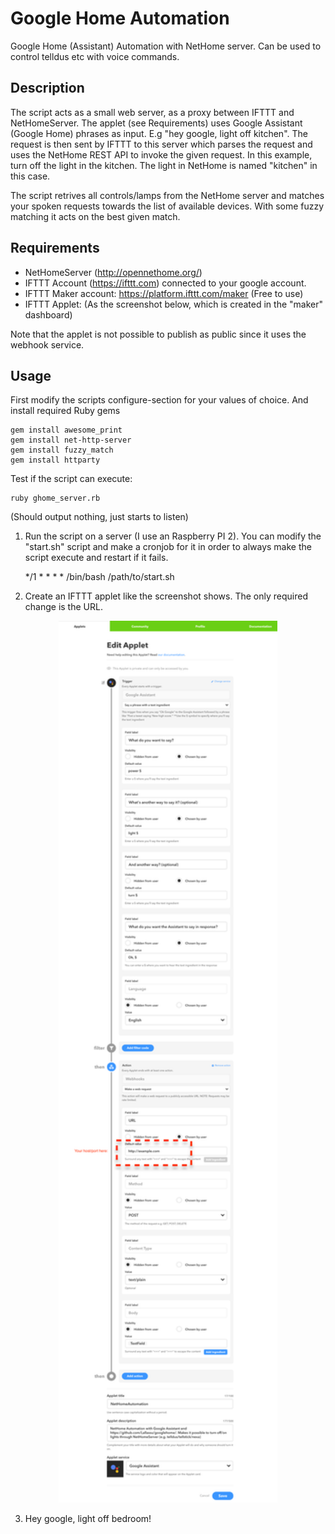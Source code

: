 # Google Home Automation
Google Home (Assistant) Automation with NetHome server. Can be used to control telldus etc with voice commands.

## Description
The script acts as a small web server, as a proxy between IFTTT and NetHomeServer. The applet (see Requirements) uses Google Assistant (Google Home) phrases as input. E.g "hey google, light off kitchen". The request is then sent by IFTTT to this server which parses the request and uses the NetHome REST API to invoke the given request. In this example, turn off the light in the kitchen. The light in NetHome is named "kitchen" in this case.

The script retrives all controls/lamps from the NetHome server and matches your spoken requests towards the list of available devices. With some fuzzy matching it acts on the best given match.

## Requirements
- NetHomeServer (http://opennethome.org/)
- IFTTT Account (https://ifttt.com) connected to your google account.
- IFTTT Maker account: https://platform.ifttt.com/maker (Free to use)
- IFTTT Applet: (As the screenshot below, which is created in the "maker" dashboard)

Note that the applet is not possible to publish as public since it uses the webhook service.

## Usage
First modify the scripts configure-section for your values of choice. And install required Ruby gems

    gem install awesome_print
    gem install net-http-server
    gem install fuzzy_match
    gem install httparty
    
Test if the script can execute:

    ruby ghome_server.rb
    
(Should output nothing, just starts to listen)
    
1. Run the script on a server (I use an Raspberry PI 2). You can modify the "start.sh" script and make a cronjob for it in order to always make the script execute and restart if it fails.

    */1 * * * * /bin/bash /path/to/start.sh

2. Create an IFTTT applet like the screenshot shows. The only required change is the URL.
<p align="center">
  <img src="https://github.com/Lallassu/googlehome/blob/master/ifttt_applet_howto.png" width="350"/>
</p>

3. Hey google, light off bedroom!
